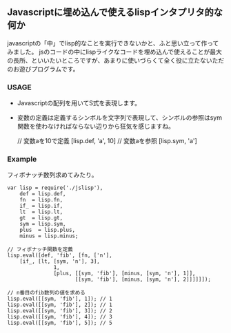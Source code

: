## Javascriptに埋め込んで使えるlispインタプリタ的な何か

javascriptの「中」でlisp的なことを実行できないかと、ふと思い立って作ってみました。
jsのコードの中にlispライクなコードを埋め込んで使えることが最大の長所、といいたいところですが、あまりに使いづらくて全く役に立たないただのお遊びプログラムです。

### USAGE

* Javascriptの配列を用いてS式を表現します。
* 変数の定義は定義するシンボルを文字列で表現して、シンボルの参照はsym関数を使わなければならない辺りから狂気を感じますね。

    // 変数aを10で定義
    [lisp.def, 'a', 10]
    // 変数aを参照
    [lisp.sym, 'a']

### Example

フィボナッチ数列求めてみたり。
    
    var lisp = require('./jslisp'),
        def = lisp.def,
        fn  = lisp.fn,
        if_ = lisp.if,
        lt  = lisp.lt,
        gt  = lisp.gt,
        sym = lisp.sym,
        plus  = lisp.plus,
        minus = lisp.minus;

    // フィボナッチ関数を定義
    lisp.eval([def, 'fib', [fn, ['n'],
        [if_, [lt, [sym, 'n'], 3],
                   1,
                   [plus, [[sym, 'fib'], [minus, [sym, 'n'], 1]],
                          [[sym, 'fib'], [minus, [sym, 'n'], 2]]]]]]);

    // n番目のfib数列の値を求める
    lisp.eval([[sym, 'fib'], 1]); // 1
    lisp.eval([[sym, 'fib'], 2]); // 1
    lisp.eval([[sym, 'fib'], 3]); // 2
    lisp.eval([[sym, 'fib'], 4]); // 3
    lisp.eval([[sym, 'fib'], 5]); // 5
